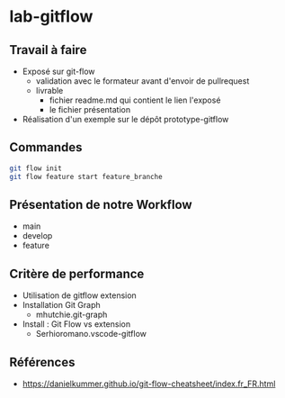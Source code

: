 # lab-gitflow

## Travail à faire 

- Exposé sur git-flow
  - validation avec le formateur avant d'envoir de pullrequest
  - livrable 
    - fichier readme.md qui contient le lien l'exposé
    - le fichier présentation
- Réalisation d'un exemple sur le dépôt prototype-gitflow

## Commandes 

````bash
git flow init
git flow feature start feature_branche
````

## Présentation de notre Workflow 

- main
- develop
- feature


## Critère de performance 
- Utilisation de gitflow extension
- Installation Git Graph 
    - mhutchie.git-graph
- Install : Git Flow vs extension
  - Serhioromano.vscode-gitflow

## Références 
- https://danielkummer.github.io/git-flow-cheatsheet/index.fr_FR.html